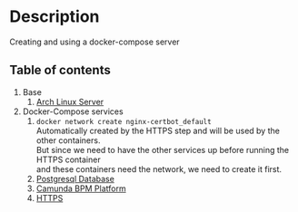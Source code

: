 # Description
Creating and using a docker-compose server

## Table of contents
1. Base
    1. [Arch Linux Server](base-arch-linux/README.md)
1. Docker-Compose services
    1. `docker network create nginx-certbot_default`  
        Automatically created by the HTTPS step and will be used by the other containers.  
        But since we need to have the other services up before running the HTTPS container  
        and these containers need the network, we need to create it first.
    1. [Postgresql Database](db-postgresql/README.md)
    1. [Camunda BPM Platform](camunda-bpm-platform/README.md)
    1. [HTTPS](https/README.md)
